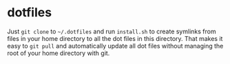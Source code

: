dotfiles
========

Just `git clone` to `~/.dotfiles` and run `install.sh` to create symlinks from
files in your home directory to all the dot files in this directory. That makes
it easy to `git pull` and automatically update all dot files without managing
the root of your home directory with git.
